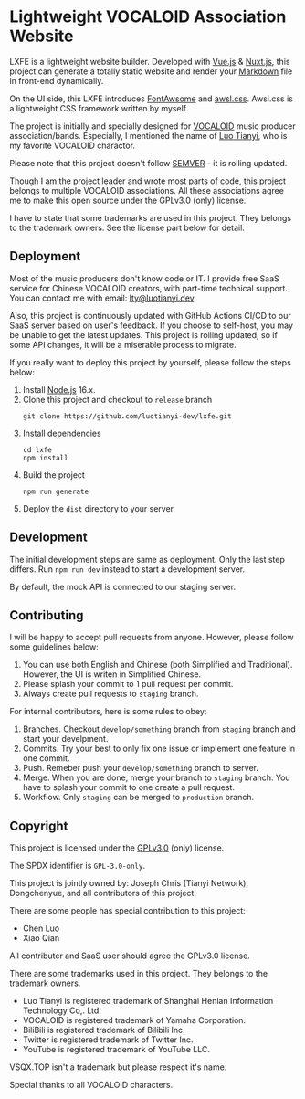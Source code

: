 # Lightweight VOCALOID Association Website

LXFE is a lightweight website builder. Developed with [Vue.js](https://vuejs.org/) & [Nuxt.js](https://nuxtjs.org/), this project can generate a totally static website and render your [Markdown](https://en.wikipedia.org/wiki/Markdown) file in front-end dynamically.

On the UI side, this LXFE introduces [FontAwsome](https://fontawesome.com/) and [awsl.css](https://github.com/baobao1270/awsl.css). Awsl.css is a lightweight CSS framework written by myself.

The project is initially and specially designed for [VOCALOID](https://www.vocaloid.com/en/) music producer association/bands. Especially, I mentioned the name of [Luo Tianyi](https://en.wikipedia.org/wiki/Luo_Tianyi), who is my favorite VOCALOID charactor.

Please note that this project doesn't follow [SEMVER](https://semver.org/) - it is rolling updated.

Though I am the project leader and wrote most parts of code, this project belongs to multiple VOCALOID associations. All these associations agree me to make this open source under the GPLv3.0 (only) license.

I have to state that some trademarks are used in this project. They belongs to the trademark owners. See the license part below for detail.

## Deployment

Most of the music producers don't know code or IT. I provide free SaaS service for Chinese VOCALOID creators, with part-time technical support. You can contact me with email: [lty@luotianyi.dev](mailto:lty@luotianyi.dev).

Also, this project is continuously updated with GitHub Actions CI/CD to our SaaS server based on user's feedback. If you choose to self-host, you may be unable to get the latest updates. This project is rolling updated, so if some API changes, it will be a miserable process to migrate.

If you really want to deploy this project by yourself, please follow the steps below:

1. Install [Node.js](https://nodejs.org/en/download/) 16.x.
2. Clone this project and checkout to `release` branch
   ```shell
   git clone https://github.com/luotianyi-dev/lxfe.git
   ```
3. Install dependencies
   ```shell
   cd lxfe
   npm install
   ```
4. Build the project
   ```shell
   npm run generate
   ```
5. Deploy the `dist` directory to your server

## Development
The initial development steps are same as deployment. Only the last step differs. Run `npm run dev` instead to start a development server.

By default, the mock API is connected to our staging server.

## Contributing

I will be happy to accept pull requests from anyone. However, please follow some guidelines below:
 1. You can use both English and Chinese (both Simplified and Traditional). However, the UI is writen in Simplified Chinese.
 2. Please splash your commit to 1 pull request per commit.
 3. Always create pull requests to `staging` branch.

For internal contributors, here is some rules to obey:
 1. Branches. Checkout `develop/something` branch from `staging` branch and start your develpment.
 2. Commits. Try your best to only fix one issue or implement one feature in one commit.
 3. Push. Remeber push your `develop/something` branch to server.
 4. Merge. When you are done, merge your branch to `staging` branch. You have to splash your commit to one create a pull request.
 5. Workflow. Only `staging` can be merged to `production` branch.

## Copyright
This project is licensed under the [GPLv3.0](https://www.gnu.org/licenses/gpl-3.0.en.html) (only) license.

The SPDX identifier is `GPL-3.0-only`.

This project is jointly owned by: Joseph Chris (Tianyi Network), Dongchenyue, and all contributors of this project.

There are some people has special contribution to this project:
 - Chen Luo
 - Xiao Qian

All contributer and SaaS user should agree the GPLv3.0 license.

There are some trademarks used in this project. They belongs to the trademark owners.
 - Luo Tianyi is registered trademark of Shanghai Henian Information Technology Co,. Ltd.
 - VOCALOID is registered trademark of Yamaha Corporation.
 - BiliBili is registered trademark of Bilibili Inc.
 - Twitter is registered trademark of Twitter Inc.
 - YouTube is registered trademark of YouTube LLC.

VSQX.TOP isn't a trademark but please respect it's name.

Special thanks to all VOCALOID characters.
